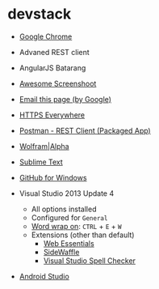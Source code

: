 # devstack

* [Google Chrome](https://www.google.com/chrome/)
 * Advaned REST client
 * AngularJS Batarang
 * [Awesome Screenshoot](https://chrome.google.com/webstore/detail/awesome-screenshot-captur/alelhddbbhepgpmgidjdcjakblofbmce?utm_source=chrome-app-launcher-info-dialog)
 * [Email this page (by Google)](https://chrome.google.com/webstore/detail/email-this-page-by-google/dbeoemfhkdniadbojeencpkgmobndpai?utm_source=chrome-app-launcher-info-dialog)
 * [HTTPS Everywhere](https://chrome.google.com/webstore/detail/https-everywhere/gcbommkclmclpchllfjekcdonpmejbdp?utm_source=chrome-app-launcher-info-dialog)
 * [Postman - REST Client (Packaged App)](https://chrome.google.com/webstore/detail/postman-rest-client-packa/fhbjgbiflinjbdggehcddcbncdddomop)
 * [Wolfram|Alpha](https://chrome.google.com/webstore/detail/wolframalpha-official/icncamkooinmbehmkeilcccmoljfkdhp?utm_source=chrome-app-launcher-info-dialog)
* [Sublime Text](http://www.sublimetext.com/3)
* [GitHub for Windows](https://windows.github.com/)

* Visual Studio 2013 Update 4
  * All options installed
  * Configured for `General`
  * [Word wrap on](http://stackoverflow.com/a/315511/1233435): `CTRL` + `E` + `W`
  * Extensions (other than default)
    * [Web Essentials](http://vswebessentials.com/download)
    * [SideWaffle](http://sidewaffle.com/)
    * [Visual Studio Spell Checker](https://visualstudiogallery.msdn.microsoft.com/a23de100-31a1-405c-b4b7-d6be40c3dfff?SRC=VSIDE)
* [Android Studio](https://developer.android.com/sdk/index.html)
